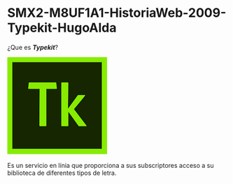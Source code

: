 # SMX2-M8UF1A1-HistoriaWeb-2009-Typekit-HugoAlda

¿Que es _**Typekit**_?

![Meme](https://github.com/HugoAlda/SMX2-M8UF1A1-HistoriaWeb-2009-Typekit-HugoAlda/blob/main/descarga.png)

Es un servicio en línia que proporciona a sus subscriptores acceso a su biblioteca de diferentes tipos de letra.
